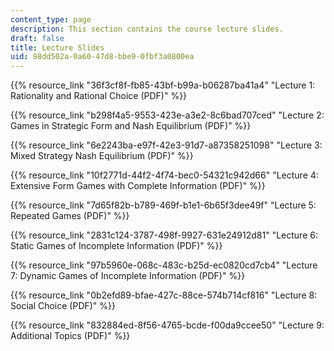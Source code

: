 ```yaml
---
content_type: page
description: This section contains the course lecture slides.
draft: false
title: Lecture Slides
uid: 98dd502a-0a60-47d8-bbe9-0fbf3a0800ea
---
```

{{% resource_link "36f3cf8f-fb85-43bf-b99a-b06287ba41a4" "Lecture 1: Rationality and Rational Choice (PDF)" %}}

{{% resource_link "b298f4a5-9553-423e-a3e2-8c6bad707ced" "Lecture 2: Games in Strategic Form and Nash Equilibrium (PDF)" %}}

{{% resource_link "6e2243ba-e97f-42e3-91d7-a87358251098" "Lecture 3: Mixed Strategy Nash Equilibrium (PDF)" %}}

{{% resource_link "10f2771d-44f2-4f74-bec0-54321c942d66" "Lecture 4: Extensive Form Games with Complete Information (PDF)" %}} 

{{% resource_link "7d65f82b-b789-469f-b1e1-6b65f3dee49f" "Lecture 5: Repeated Games (PDF)" %}} 

{{% resource_link "2831c124-3787-498f-9927-631e24912d81" "Lecture 6: Static Games of Incomplete Information (PDF)" %}}

{{% resource_link "97b5960e-068c-483c-b25d-ec0820cd7cb4" "Lecture 7: Dynamic Games of Incomplete Information (PDF)" %}}

{{% resource_link "0b2efd89-bfae-427c-88ce-574b714cf816" "Lecture 8: Social Choice (PDF)" %}}

{{% resource_link "832884ed-8f56-4765-bcde-f00da9ccee50" "Lecture 9: Additional Topics (PDF)" %}}